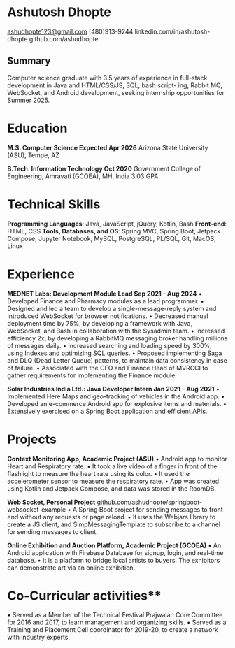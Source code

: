 # Ashutosh Dhopte
ashudhopte123@gmail.com
(480)913-9244
linkedin.com/in/ashutosh-dhopte
github.com/ashudhopte

## Summary
Computer science graduate with 3.5 years of experience in full-stack development in Java and HTML/CSS/JS, SQL, bash script-
ing, Rabbit MQ, WebSocket, and Android development, seeking internship opportunities for Summer 2025.

# Education

**M.S. Computer Science Expected Apr 2026**
Arizona State University (ASU), Tempe, AZ

**B.Tech. Information Technology Oct 2020**
Government College of Engineering, Amravati (GCOEA), MH, India 3.03 GPA

# Technical Skills
**Programming Languages**: Java, JavaScript, jQuery, Kotlin, Bash
**Front-end**: HTML, CSS
**Tools, Databases, and OS**: Spring MVC, Spring Boot, Jetpack Compose, Jupyter Notebook, MySQL, PostgreSQL, PL/SQL, Git,
MacOS, Linux

# Experience

**MEDNET Labs: Development Module Lead Sep 2021 - Aug 2024**
• Developed Finance and Pharmacy modules as a lead programmer.
• Designed and led a team to develop a single-message-reply system and introduced WebSocket for browser notifications.
• Decreased manual deployment time by 75%, by developing a framework with Java, WebSocket, and Bash in collaboration
with the Sysadmin team.
• Increased efficiency 2x, by developing a RabbitMQ messaging broker handling millions of messages daily.
• Increased searching and loading speed by 300%, using Indexes and optimizing SQL queries.
• Proposed implementing Saga and DLQ (Dead Letter Queue) patterns, to maintain data consistency in case of failure.
• Associated with the CFO and Finance Head of MVRCCI to gather requirements for implementing the Finance module.

**Solar Industries India Ltd.: Java Developer Intern Jan 2021 - Aug 2021**
• Implemented Here Maps and geo-tracking of vehicles in the Android app.
• Developed an e-commerce Android app for explosive items and materials.
• Extensively exercised on a Spring Boot application and efficient APIs.

# Projects

**Context Monitoring App, Academic Project (ASU)**
• Android app to monitor Heart and Respiratory rate.
• It took a live video of a finger in front of the flashlight to measure the heart rate using its color.
• It used the accelerometer sensor to measure the respiratory rate.
• App was created using Kotlin and Jetpack Compose, and data was stored in the RoomDB.

**Web Socket, Personal Project**
github.com/ashudhopte/springboot-websocket-example
• A Spring Boot project for sending messages to front end without any requests or page reload.
• It uses the Webjars library to create a JS client, and SimpMessagingTemplate to subscribe to a channel for sending messages
to client.

**Online Exhibition and Auction Platform, Academic Project (GCOEA)**
• An Android application with Firebase Database for signup, login, and real-time database.
• It is a platform to bridge local artists to buyers. The exhibitors can demonstrate art via an online exhibition.

# Co-Curricular activities**
• Served as a Member of the Technical Festival Prajwalan Core Committee for 2016 and 2017, to learn management and
organizing skills.
• Served as a Training and Placement Cell coordinator for 2019-20, to create a network with industry experts.
